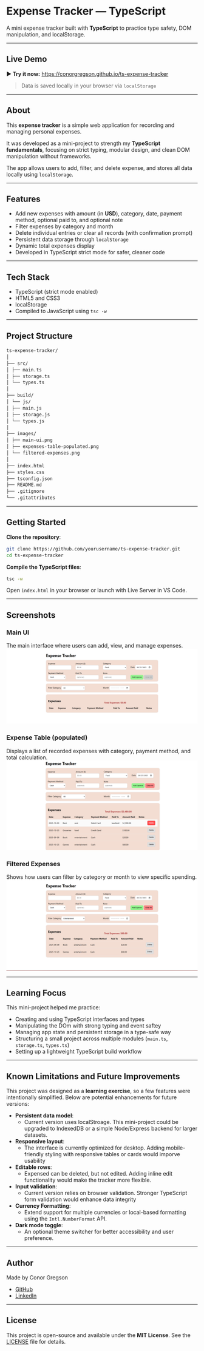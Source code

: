 # Expense Tracker — TypeScript

A mini expense tracker built with **TypeScript** to practice type safety, DOM manipulation, and localStorage.

---

## Live Demo

**▶ Try it now:** https://conorgregson.github.io/ts-expense-tracker

> Data is saved locally in your browser via `localStorage`

---

## About

This **expense tracker** is a simple web application for recording and managing personal expenses.

It was developed as a mini-project to strength my **TypeScript fundamentals**, focusing on strict typing, modular design, and clean DOM manipulation without frameworks.

The app allows users to add, filter, and delete expense, and stores all data locally using `localStorage`.

---

## Features

- Add new expenses with amount (in **USD**), category, date, payment method, optional paid to, and optional note
- Filter expenses by category and month
- Delete individual entries or clear all records (with confirmation prompt)
- Persistent data storage through `localStorage`
- Dynamic total expenses display
- Developed in TypeScript strict mode for safer, cleaner code

---

## Tech Stack

- TypeScript (strict mode enabled)
- HTML5 and CSS3
- localStorage
- Compiled to JavaScript using `tsc -w`

---

## Project Structure

```bash
ts-expense-tracker/
│
├── src/
│ ├── main.ts
│ ├── storage.ts
│ └── types.ts
│
├── build/
│ └── js/
│ ├── main.js
│ ├── storage.js
│ └── types.js
│
├── images/
│ ├── main-ui.png
│ ├── expenses-table-populated.png
│ └── filtered-expenses.png
│
├── index.html
├── styles.css
├── tsconfig.json
├── README.md
├── .gitignore
└── .gitattributes
```

---

## Getting Started

**Clone the repository**:

```bash
git clone https://github.com/yourusername/ts-expense-tracker.git
cd ts-expense-tracker
```

**Compile the TypeScript files**:

```bash
tsc -w
```

Open `index.html` in your browser or launch with Live Server in VS Code.

---

## Screenshots

### Main UI

The main interface where users can add, view, and manage expenses.
![Main UI](images/main-ui.png)

### Expense Table (populated)

Displays a list of recorded expenses with category, payment method, and total calculation.
![Expenses Table Populated](images/expenses-table-populated.png)

### Filtered Expenses

Shows how users can filter by category or month to view specific spending.
![Filtered Expenses](images/filtered-expenses.png)

---

## Learning Focus

This mini-project helped me practice:

- Creating and using TypeScript interfaces and types
- Manipulating the DOm with strong typing and event saftey
- Managing app state and persistent storage in a type-safe way
- Structuring a small project across multiple modules (`main.ts`, `storage.ts`, `types.ts`)
- Setting up a lightweight TypeScript build workflow

---

## Known Limitations and Future Improvements

This project was designed as a **learning exercise**, so a few features were intentionally simplified.
Below are potential enhancements for future versions:

- **Persistent data model**:
  - Current version uses localStroage. This mini-project could be upgraded to IndexedDB or a simple Node/Express backend for larger datasets.
- **Responsive layout**:
  - The interface is currently optimized for desktop. Adding mobile-friendly styling with responsive tables or cards would imporve usability
- **Editable rows**:
  - Expensed can be deleted, but not edited. Adding inline edit functionality would make the tracker more flexible.
- **Input validation**:
  - Current version relies on browser validation. Stronger TypeScript form validation would enhance data integrity
- **Currency Formatting**:
  - Extend support for multiple currencies or local-based formatting using the `Intl.NumberFormat` API.
- **Dark mode toggle**:
  - An optional theme switcher for better accessibility and user preference.

---

## Author

Made by Conor Gregson

- [GitHub](https://github.com/conorgregson)
- [LinkedIn](https://www.linkedin.com/in/conorgregson)

---

## License

This project is open-source and available under the **MIT License**. See the [LICENSE](/LICENSE) file for details.
